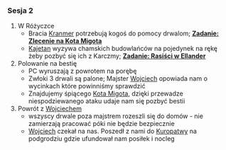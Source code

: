 ### Sesja 2
1. W Różyczce
	* Bracia [Kranmer](#p_otto_kranmer) potrzebują kogoś do pomocy drwalom; **[Zadanie: Zlecenie na Kota Migota](#z_q1)**
	* [Kajetan](#p_kajetan) wyzywa chamskich budowlańców na pojedynek na rękę żeby pozbyć się ich z Karczmy; **[Zadanie: Rasiści w Ellander](#z_q2)**
2. Polowanie na bestię
	* PC wyruszają z powrotem na porębę
	* Zwłoki 3 drwali są palone; Majster [Wojciech](#p_wojciech) opowiada nam o wycinkach które powinniśmy sprawdzić
	* Znajdujemy śpiącego [Kota Migota](#b_migot), dzięki przewadze niespodziewanego ataku udaje nam się pozbyć bestii
3. Powrót z [Wojciechem](#p_wojciech)
	* wszyscy drwale poza majstrem rozeszli się do domów - nie zamierzają pracować póki nie będzie bezpiecznie
	* [Wojciech](#p_wojciech) czekał na nas. Poszedł z nami do [Kuropatwy](l_kuropatwa) na podgrodziu gdzie ufundował nam posiłek i nocleg